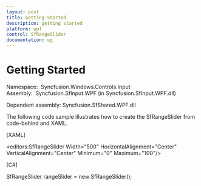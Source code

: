 ```yaml
---
layout: post
title: Getting-Started
description: getting started 
platform: wpf
control: SfRangeSlider 
documentation: ug
---
```


# Getting Started 

Namespace:  Syncfusion.Windows.Controls.Input
Assembly:  Syncfusion.SfInput.WPF (in Syncfusion.SfInput.WPF.dll) 

Dependent assembly: Syncfusion.SfShared.WPF.dll

The following code sample illustrates how to create the SfRangeSlider from code-behind and XAML.



[XAML]

<Window xmlns:editors="clr-namespace:Syncfusion.Windows.Controls.Input;assembly=Syncfusion.SfInput.Wpf"> 

<Grid Background="{StaticResource ApplicationPageBackgroundThemeBrush}">     

<editors:SfRangeSlider Width="500" HorizontalAlignment="Center" VerticalAlignment="Center" Minimum="0" Maximum="100"/>

</Grid>

</Window> 



[C#]

SfRangeSlider rangeSlider = new SfRangeSlider();



